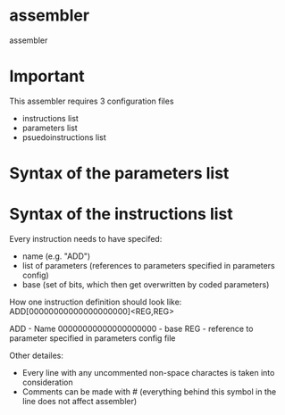 # assembler
assembler

# Important
This assembler requires 3 configuration files
 - instructions list
 - parameters list
 - psuedoinstructions list

# Syntax of the parameters list

# Syntax of the instructions list
Every instruction needs to have specifed:
 - name (e.g. "ADD")
 - list of parameters (references to parameters specified in parameters config)
 - base (set of bits, which then get overwritten by coded parameters)

How one instruction definition should look like:
ADD[00000000000000000000]<REG,REG>

ADD - Name
00000000000000000000 - base
REG - reference to parameter specified in parameters config file

Other detailes:
 - Every line with any uncommented non-space charactes is taken into consideration
 - Comments can be made with # (everything behind this symbol in the line does not affect assembler)
